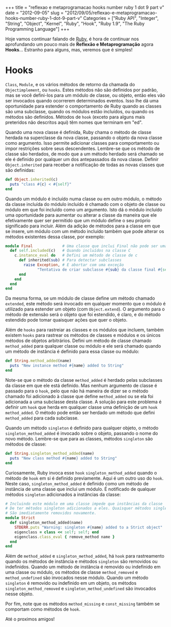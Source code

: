 +++
title = "reflexao e metaprogramacao hooks number ruby 1 dot 9 part v"
date = "2012-09-05"
slug = "2012/09/05/reflexao-e-metaprogramacao-hooks-number-ruby-1-dot-9-part-v"
Categories = ["Ruby API", "Integer", "String", "Object", "Kernel", "Ruby", "Hook", "Ruby 1.9", "The Ruby Programming Language"]
+++
<!--more-->
<p>Hoje vamos continuar falando de <a href="http://www.ruby-doc.org/core-1.9.2/">Ruby</a>, é hora de continuar nos aprofundando um pouco mais de
<b>Reflexão e Metaprogramação</b> agora <b>Hooks</b>... Estranho para alguns, mas, veremos que é simples!</p>

<h1>Hooks</h1>

`Class`, `Module`, e os vários métodos de retorno da chamada do `Objectimplement`, ou `hooks`. Estes métodos não são definidos por padrão, mas se você
defini-los para um módulo de classe, ou objeto, então eles vão ser invocados quando ocorrerem determinados eventos. Isso lhe dá uma oportunidade para
estender o comportamento de Ruby quando as classes são uma subclasse, quando os módulos estão incluídos, ou quando os métodos são definidos. Métodos de
`hook` (exceto para alguns mais preteridos não descritos aqui) têm nomes que terminam em "ed".

Quando uma nova classe é definida, Ruby chama o método de classe herdada na superclasse da nova classe, passando o objeto da nova classe como
argumento. Isso permite adicionar classes para comportamento ou impor restrições sobre seus descendentes. Lembre-se que os método de classe são
herdados, de modo que a um método herdado será chamado se ele é definido por qualquer um dos antepassados da nova classe. Definir `Object.inherited`
para receber a notificação de todas as novas classes que são definidas:

``` ruby Object.inherited
def Object.inherited(c)
  puts "class #{c} < #{self}"
end
```

Quando um módulo é incluído numa classe ou em outro módulo, o método da classe incluída do módulo incluído é chamado com o objeto de classe ou módulo
em que foi incluído como um argumento. Isto dá o módulo incluído uma oportunidade para aumentar ou alterar a classe da maneira que ele efetivamente
quer ser permitido que um módulo define o seu próprio significado para incluir. Além da adição de métodos para a classe em que se insere, um módulo com
um método incluído também que pode alterar os métodos existentes dessa classe, por exemplo:

``` ruby
module Final             # Uma classe que inclui Final não pode ser uma subclasse
  def self.included(c)   # Quando incluídos na classe C
    c.instance_eval do   # Defini um método de classe de c
      def inherited(sub) # Para detectar subclasses
        raise Exception, # E abortar com uma exceção
              "Tentativa de criar subclasse #{sub} da classe final #{self}"
      end
    end
  end
end
```

Da mesma forma, se um módulo de classe define um método chamado `extended`, este método será invocado em qualquer momento que o módulo é utilizado para
estender um objeto (com `Object.extend`). O argumento para o método de extensão será o objeto que foi estendido, é claro, e do método estendido pode
tomar quaisquer ações que quer o objeto.

Além de `hooks` para rastreiar as classes e os módulos que incluem, também existem `hooks` para rastrear os métodos de classes e módulos e os únicos
métodos de objetos arbitrários. Defini um método de classe chamado `method_added` para qualquer classe ou módulo e ele será chamado quando um método de
instância é definido para essa classe ou módulo:

``` ruby method_added
def String.method_added(name)
  puts "New instance method #{name} added to String"
end
```

Note-se que o método da classe `method_added` é herdado pelas subclasses da classe em que ele está definido. Mas nenhum argumento de classe é passado
para o `hook`, pelo que não há maneira de dizer se o método chamado foi adicionado à classe que define `method_added` ou se ela foi adicionada a uma
subclasse desta classe. A solução para este problema é definir um `hook` que herda em qualquer classe uma definição de um `hook` `method_added`.
O método pode então ser herdado um método que defini `method_added` para cada subclasse.

Quando um método `singleton` é definido para qualquer objeto, o método `singleton_method_added` é invocado sobre o objeto, passando o nome do novo
método. Lembre-se que para as classes, métodos `singleton` são métodos de classe:

``` ruby singleton_method_added
def String.singleton_method_added(name)
  puts "New class method #{name} added to String"
end
```

Curiosamente, Ruby invoca esse `hook` `singleton_method_added` quando o método de `hook` em si é definido previamente. Aqui é um outro uso do `hook`.
Neste caso, `singleton_method_added` é definido como um método de instância de uma classe que inclui um módulo. É notificado de qualquer métodos
`singleton` adicionados a instâncias da classe:

``` ruby singleton_method_added
# Incluindo este módulo em uma classe impede que instâncias da classe
# De ter métodos singleton adicionados a eles. Quaisquer métodos singleton acrescentados
# São imediatamente removidos novamente.
module Strict
  def singleton_method_added(name)
    STDERR.puts "Warning: singleton #{name} added to a Strict object"
    eigenclass = class << self; self; end
    eigenclass.class_eval { remove_method name }
  end
end
```

Além de `method_added` e `singleton_method_added`, há `hook` para rastreamento quando os métodos de instância e métodos `singleton` são removidos ou
indefinidos. Quando um método de instância é removido ou indefinido em uma classe ou módulo, os métodos de classe `method_removed` e `method_undefined`
são invocados nesse módulo. Quando um método `singleton` é removido ou indefinido em um objeto, os métodos `singleton_method_removed` e
`singleton_method_undefined` são invocados nesse objeto.

Por fim, note que os métodos `method_missing` e `const_missing` também se comportam como métodos de `hook`.

Até o proximos amigos!
